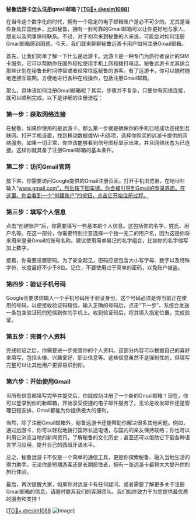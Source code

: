 **秘鲁远游卡怎么注册gmail邮箱？[[TG💪+ @esim1088](https://t.me/s/esim1088)]**

在当今这个数字化的时代，拥有一个稳定的电子邮箱账户是必不可少的。尤其是当你身处异国他乡，比如秘鲁，拥有一封可靠的Gmail邮箱可以让你更好地与家人、朋友以及同事保持联系。不过，对于初次来到秘鲁的人来说，可能会对如何注册Gmail邮箱感到困惑。今天，我们就来聊聊秘鲁远游卡用户如何注册Gmail邮箱。

首先，让我们简单了解一下什么是远游卡。远游卡是一种专门为旅行者设计的SIM卡服务，它可以帮助你在国外轻松使用手机上网和拨打电话。秘鲁远游卡尤其适合那些计划在秘鲁长时间停留或者经常往返秘鲁的游客。有了远游卡，你可以随时随地连接互联网，方便地进行各种在线操作，包括注册Gmail邮箱。

那么，具体该如何注册Gmail邮箱呢？其实，步骤并不复杂，只要你有网络连接，就可以顺利完成。以下是详细的注册流程：

### 第一步：获取网络连接

在秘鲁，如果你使用的是远游卡，那么第一步就是确保你的手机已经成功连接到互联网。打开手机设置，找到移动数据或Wi-Fi选项，选择你购买的远游卡提供的网络服务。如果一切正常，你应该能够看到信号图标显示出来，并且网络状态为已连接。这样你就具备了注册Gmail邮箱的基本条件。

### 第二步：访问Gmail官网

接下来，你需要访问Google提供的Gmail注册页面。打开手机浏览器，在地址栏输入“www.gmail.com”，然后按下回车键。你会被引导到Gmail的登录界面。在这里，你会看到一个“创建账户”的按钮，点击它开始注册过程。

### 第三步：填写个人信息

点击“创建账户”后，你需要填写一些基本的个人信息。这包括你的名字、姓氏、用户名等。在这一部分，你需要特别注意选择一个独一无二的用户名，因为这是你将来用来登录Gmail的账号名称。建议使用简单易记的名字组合，比如你的名字缩写加上数字。

接着，你需要设置密码。为了安全起见，密码应该包含大小写字母、数字以及特殊字符，长度最好不少于8位。记住，不要使用过于简单的密码，以免账户被盗。

### 第四步：验证手机号码

Google会要求你输入一个手机号码用于验证身份。这个号码必须是你当前正在使用的号码，以便接收验证码短信。输入正确的号码后，点击“下一步”，系统会发送一条包含验证码的短信到你的手机上。收到验证码后，将其填入指定位置，完成验证。

### 第五步：完善个人资料

完成验证之后，你需要进一步完善你的个人资料。这部分内容可以根据自己的喜好来填写，包括头像、兴趣爱好、职业信息等。这些信息虽然不是强制性的，但填写完整可以让其他用户更容易识别你。

### 第六步：开始使用Gmail

当所有信息都填写完毕并提交后，你就成功注册了一个新的Gmail邮箱！现在，你可以登录到你的新邮箱，开始享受便捷的电子邮件服务了。无论是收发邮件还是管理日程安排，Gmail都能为你提供极大的便利。

当然，除了注册Gmail邮箱外，秘鲁远游卡还能帮助你解决很多其他问题。例如，通过远游卡，你可以轻松地拨打国际长途电话，与国内的亲友保持联络；你也可以利用它浏览当地的新闻资讯，了解秘鲁的文化历史；甚至还可以借助它下载各种语言学习应用，提升自己的西班牙语水平。

总之，秘鲁远游卡不仅是一个简单的通信工具，更是你探索秘鲁、融入当地生活的得力助手。无论你是短期游客还是长期居住者，拥有一张远游卡都将大大提升你的旅行体验。

最后，再次提醒大家，如果你对远游卡有任何疑问，或者需要了解更多关于注册Gmail邮箱的信息，请随时联系我们的客服团队。我们始终致力于为您提供最优质的服务和支持！

[[TG💪+ @esim1088](https://t.me/s/esim1088) ![Image](https://i.postimg.cc/4NQfJmqS/Snipaste-2025-05-13-00-14-12.png)]